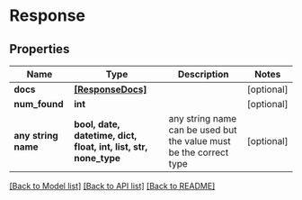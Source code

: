 # Response


## Properties
Name | Type | Description | Notes
------------ | ------------- | ------------- | -------------
**docs** | [**[ResponseDocs]**](ResponseDocs.md) |  | [optional] 
**num_found** | **int** |  | [optional] 
**any string name** | **bool, date, datetime, dict, float, int, list, str, none_type** | any string name can be used but the value must be the correct type | [optional]

[[Back to Model list]](../README.md#documentation-for-models) [[Back to API list]](../README.md#documentation-for-api-endpoints) [[Back to README]](../README.md)


